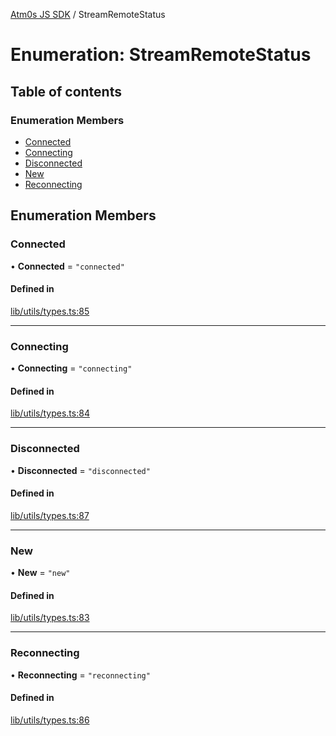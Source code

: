 [Atm0s JS SDK](../README.md) / StreamRemoteStatus

# Enumeration: StreamRemoteStatus

## Table of contents

### Enumeration Members

- [Connected](StreamRemoteStatus.md#connected)
- [Connecting](StreamRemoteStatus.md#connecting)
- [Disconnected](StreamRemoteStatus.md#disconnected)
- [New](StreamRemoteStatus.md#new)
- [Reconnecting](StreamRemoteStatus.md#reconnecting)

## Enumeration Members

### Connected

• **Connected** = ``"connected"``

#### Defined in

[lib/utils/types.ts:85](https://github.com/8xFF/media-sdk-js/blob/633baca/src/lib/utils/types.ts#L85)

___

### Connecting

• **Connecting** = ``"connecting"``

#### Defined in

[lib/utils/types.ts:84](https://github.com/8xFF/media-sdk-js/blob/633baca/src/lib/utils/types.ts#L84)

___

### Disconnected

• **Disconnected** = ``"disconnected"``

#### Defined in

[lib/utils/types.ts:87](https://github.com/8xFF/media-sdk-js/blob/633baca/src/lib/utils/types.ts#L87)

___

### New

• **New** = ``"new"``

#### Defined in

[lib/utils/types.ts:83](https://github.com/8xFF/media-sdk-js/blob/633baca/src/lib/utils/types.ts#L83)

___

### Reconnecting

• **Reconnecting** = ``"reconnecting"``

#### Defined in

[lib/utils/types.ts:86](https://github.com/8xFF/media-sdk-js/blob/633baca/src/lib/utils/types.ts#L86)
